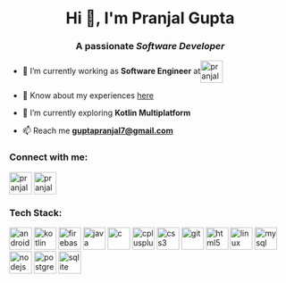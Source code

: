 <h1 align="center">Hi 👋, I'm Pranjal Gupta</h1>
<h3 align="center">A passionate <em>Software Developer</em></h3>

- 🔭 I’m currently working as **Software Engineer** at<img align="center" src="https://urbanplatter.in/wp-content/uploads/2020/04/Swiggy-logo-hesol-consulting-advisory-client.png" alt="pranjal_7777" height="40" width="40" />

- 📄 Know about my experiences [here](https://drive.google.com/file/d/1noVLnBZcbIDieitlLwDqL64ByD1FLFkJ/view?usp=sharing)
  
- 🌱 I’m currently exploring **Kotlin Multiplatform**

- 📫 Reach me **guptapranjal7@gmail.com**

<h3 align="left">Connect with me:</h3>
<p align="left">
<a href="https://linkedin.com/in/pranjal-gupta-a8b791188" target="blank"><img align="center" src="https://cdn-icons-png.flaticon.com/512/174/174857.png" alt="pranjal-gupta-a8b791188" height="40" width="40" /></a>
<a href="https://instagram.com/pranjal_7777" target="blank"><img align="center" src="https://upload.wikimedia.org/wikipedia/commons/thumb/e/e7/Instagram_logo_2016.svg/768px-Instagram_logo_2016.svg.png" alt="pranjal_7777" height="40" width="40" /></a>
</p>

<h3 align="left">Tech Stack:</h3>
<p align="left"> <a href="https://developer.android.com" target="_blank" rel="noreferrer"> <img src="https://cdn.freebiesupply.com/logos/large/2x/android-logo-png-transparent.png" alt="android" width="40" height="40"/></a> <a href="https://kotlinlang.org" target="_blank" rel="noreferrer"> <img src="https://www.vectorlogo.zone/logos/kotlinlang/kotlinlang-icon.svg" alt="kotlin" width="40" height="40"/></a> <a href="https://firebase.google.com/" target="_blank" rel="noreferrer"> <img src="https://www.vectorlogo.zone/logos/firebase/firebase-icon.svg" alt="firebase" width="40" height="40"/></a> <a href="https://www.java.com" target="_blank" rel="noreferrer"> <img src="https://cdn3.iconfinder.com/data/icons/logos-and-brands-adobe/512/181_Java-512.png" alt="java" width="40" height="40"/></a>  <a href="https://www.cprogramming.com/" target="_blank" rel="noreferrer"> <img src="https://upload.wikimedia.org/wikipedia/commons/thumb/1/18/C_Programming_Language.svg/695px-C_Programming_Language.svg.png" alt="c" width="40" height="40"/></a> <a href="https://www.w3schools.com/cpp/" target="_blank" rel="noreferrer"> <img src="https://upload.wikimedia.org/wikipedia/commons/thumb/1/18/ISO_C%2B%2B_Logo.svg/1822px-ISO_C%2B%2B_Logo.svg.png" alt="cplusplus" width="40" height="40"/></a> <a href="https://www.w3schools.com/css/" target="_blank" rel="noreferrer"> <img src="https://upload.wikimedia.org/wikipedia/commons/thumb/6/62/CSS3_logo.svg/2048px-CSS3_logo.svg.png" alt="css3" width="40" height="40"/></a> <a href="https://git-scm.com/" target="_blank" rel="noreferrer"> <img src="https://www.vectorlogo.zone/logos/git-scm/git-scm-icon.svg" alt="git" width="40" height="40"/></a> <a href="https://www.w3.org/html/" target="_blank" rel="noreferrer"> <img src="https://vectorseek.com/wp-content/uploads/2023/09/HTML5-without-wordmark-color-Logo-Vector.svg--264x300.png" alt="html5" width="40" height="40"/></a> <a href="https://www.linux.org/" target="_blank" rel="noreferrer"> <img src="https://seeklogo.com/images/L/Linux_Tux-logo-C71CF0DDAA-seeklogo.com.png" alt="linux" width="40" height="40"/></a> <a href="https://www.mysql.com/" target="_blank" rel="noreferrer"> <img src="https://pngimg.com/uploads/mysql/mysql_PNG11.png" alt="mysql" width="40" height="40"/></a> <a href="https://nodejs.org" target="_blank" rel="noreferrer"> <img src="https://static-00.iconduck.com/assets.00/node-js-icon-1901x2048-mk1e13df.png" alt="nodejs" width="40" height="40"/></a> <a href="https://www.postgresql.org" target="_blank" rel="noreferrer"> <img src="https://upload.wikimedia.org/wikipedia/commons/thumb/2/29/Postgresql_elephant.svg/1985px-Postgresql_elephant.svg.png" alt="postgresql" width="40" height="40"/></a> <a href="https://www.sqlite.org/" target="_blank" rel="noreferrer"> <img src="https://www.vectorlogo.zone/logos/sqlite/sqlite-icon.svg" alt="sqlite" width="40" height="40"/></a> </p>



